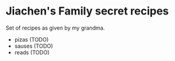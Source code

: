 # Jiachen's Family secret recipes

Set of recipes as given by my grandma.

- pizas (TODO)
- sauses (TODO)
- reads (TODO)
